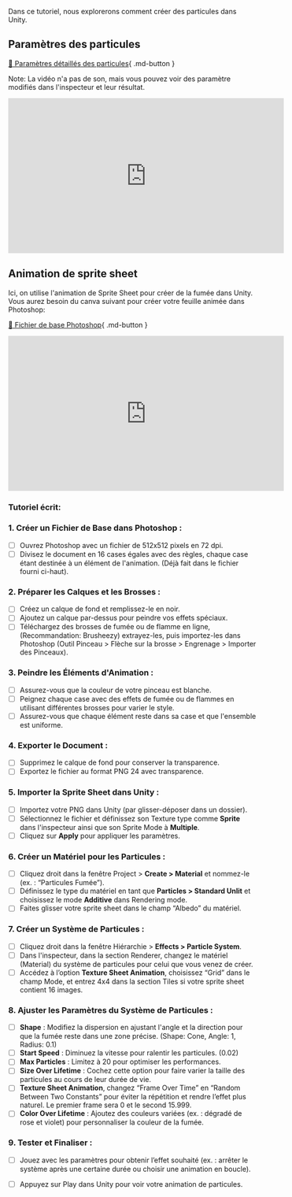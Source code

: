 Dans ce tutoriel, nous explorerons comment créer des particules dans Unity.   

## Paramètres des particules
[📁 Paramètres détaillés des particules](https://learn.unity.com/tutorial/introduction-to-particle-systems#6025fdd9edbc2a112d4f0136){ .md-button }   <br>

Note: La vidéo n'a pas de son, mais vous pouvez voir des paramètre modifiés dans l'inspecteur et leur résultat.    

<iframe width="560" height="315" src="https://www.youtube.com/embed/4DZIaZ_BZ2E?si=turLE4hUrhKFQOeo" title="YouTube video player" frameborder="0" allow="accelerometer; autoplay; clipboard-write; encrypted-media; gyroscope; picture-in-picture; web-share" referrerpolicy="strict-origin-when-cross-origin" allowfullscreen></iframe>


## Animation de sprite sheet
Ici, on utilise l'animation de Sprite Sheet pour créer de la fumée dans Unity. Vous aurez besoin du canva suivant pour créer votre feuille animée dans Photoshop:       

[📁 Fichier de base Photoshop](https://cmontmorency365-my.sharepoint.com/:i:/g/personal/lora_boisvert_cmontmorency_qc_ca/Ef8BiNB-HThNlw4ECnKykfMBOJoLYdTIP1aEh30nMRkL2w?e=zhyxSc){ .md-button }   

<iframe width="560" height="315" src="https://www.youtube.com/embed/eub9QMYbS0U?si=4LhGsPcKw2-sWfc8" title="YouTube video player" frameborder="0" allow="accelerometer; autoplay; clipboard-write; encrypted-media; gyroscope; picture-in-picture; web-share" referrerpolicy="strict-origin-when-cross-origin" allowfullscreen></iframe>



### Tutoriel écrit: 

### 1. Créer un Fichier de Base dans Photoshop :
- [ ] Ouvrez Photoshop avec un fichier de 512x512 pixels en 72 dpi. 
- [ ] Divisez le document en 16 cases égales avec des règles, chaque case étant destinée à un élément de l'animation. (Déjà fait dans le fichier fourni ci-haut).

### 2. Préparer les Calques et les Brosses :    

- [ ] Créez un calque de fond et remplissez-le en noir.
- [ ] Ajoutez un calque par-dessus pour peindre vos effets spéciaux.
- [ ] Téléchargez des brosses de fumée ou de flamme en ligne, (Recommandation: Brusheezy) extrayez-les, puis importez-les dans Photoshop (Outil Pinceau > Flèche sur la brosse > Engrenage > Importer des Pinceaux).

### 3. Peindre les Éléments d'Animation :
- [ ] Assurez-vous que la couleur de votre pinceau est blanche.
- [ ] Peignez chaque case avec des effets de fumée ou de flammes en utilisant différentes brosses pour varier le style.
- [ ] Assurez-vous que chaque élément reste dans sa case et que l'ensemble est uniforme.

### 4. Exporter le Document :
- [ ] Supprimez le calque de fond pour conserver la transparence.
- [ ] Exportez le fichier au format PNG 24 avec transparence.

### 5. Importer la Sprite Sheet dans Unity :
- [ ] Importez votre PNG dans Unity (par glisser-déposer dans un dossier).
- [ ] Sélectionnez le fichier et définissez son Texture type comme **Sprite** dans l'inspecteur ainsi que son Sprite Mode à **Multiple**.
- [ ] Cliquez sur **Apply** pour appliquer les paramètres.

### 6. Créer un Matériel pour les Particules :
- [ ] Cliquez droit dans la fenêtre Project > **Create > Material** et nommez-le (ex. : “Particules Fumée”).
- [ ] Définissez le type du matériel en tant que **Particles > Standard Unlit** et choisissez le mode **Additive** dans Rendering mode.
- [ ] Faites glisser votre sprite sheet dans le champ “Albedo” du matériel.

### 7. Créer un Système de Particules :
- [ ] Cliquez droit dans la fenêtre Hiérarchie > **Effects > Particle System**.
- [ ] Dans l'inspecteur, dans la section Renderer, changez le matériel (Material) du système de particules pour celui que vous venez de créer.
- [ ] Accédez à l’option **Texture Sheet Animation**, choisissez “Grid” dans le champ Mode, et entrez 4x4 dans la section Tiles si votre sprite sheet contient 16 images.

### 8. Ajuster les Paramètres du Système de Particules :
- [ ] **Shape** : Modifiez la dispersion en ajustant l'angle et la direction pour que la fumée reste dans une zone précise. (Shape: Cone, Angle: 1, Radius: 0.1)
- [ ] **Start Speed** : Diminuez la vitesse pour ralentir les particules. (0.02)
- [ ] **Max Particles** : Limitez à 20 pour optimiser les performances.
- [ ] **Size Over Lifetime** : Cochez cette option pour faire varier la taille des particules au cours de leur durée de vie.
- [ ] **Texture Sheet Animation**, changez “Frame Over Time” en “Random Between Two Constants” pour éviter la répétition et rendre l’effet plus naturel. Le premier frame sera 0 et le second 15.999.
- [ ] **Color Over Lifetime** : Ajoutez des couleurs variées (ex. : dégradé de rose et violet) pour personnaliser la couleur de la fumée.

### 9. Tester et Finaliser :
- [ ] Jouez avec les paramètres pour obtenir l’effet souhaité (ex. : arrêter le système après une certaine durée ou choisir une animation en boucle).
- [ ] Appuyez sur Play dans Unity pour voir votre animation de particules.

